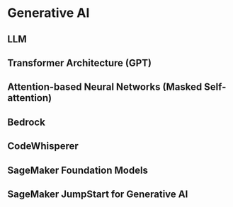 # Generative AI

## LLM

## Transformer Architecture (GPT)

## Attention-based Neural Networks (Masked Self-attention)

## Bedrock

## CodeWhisperer

## SageMaker Foundation Models

## SageMaker JumpStart for Generative AI
